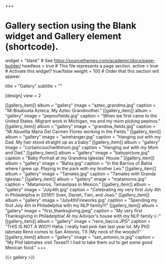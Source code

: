 +++
# Gallery section using the Blank widget and Gallery element (shortcode).
widget = "blank"  # See https://sourcethemes.com/academic/docs/page-builder/
headless = true  # This file represents a page section.
active = true  # Activate this widget? true/false
weight = 100  # Order that this section will appear.

title = "Gallery"
subtitle = ""

[design]
	view = 2

[[gallery_item]]
  album = "gallery"
  image = "aztec_grandma.jpg"
  caption = "Mi Bisabuela Azteca, My Aztec Grandmother."
[[gallery_item]]
  album = "gallery"
  image = "pepinofields.jpg"
  caption = "When we first came to the United States.  Migrant work in Michigan, me and my mom picking pepinos."
[[gallery_item]]
  album = "gallery"
  image = "grandma_fields.jpg"
  caption = "Mi Abuelita Maria Del Carmen Flores working in the Fields."
[[gallery_item]]
  album = "gallery"
  image = "wirehanger.jpg"
  caption = "Hanging out with my Dad.  My hair stood straight up as a baby."
[[gallery_item]]
  album = "gallery"
  image = "curtaincouchwithmom.jpg"
  caption = "Hanging out with my Mom and Dad."
[[gallery_item]]
  album = "gallery"
  image = "babypicture.jpg"
  caption = "Baby Portrait at my Grandma Iglesias' House."
[[gallery_item]]
  album = "gallery"
  image = "Bahia.jpg"
  caption = "In the Barrios of Bahia where I grew up.  Playing in the park with my brother Leo."
[[gallery_item]]
  album = "gallery"
  image = "Tamales.jpg"
  caption = "Tamales with Granda Iglesias."
[[gallery_item]]
  album = "gallery"
  image = "matamoros.jpg"
  caption = "Matamoros, Tamaulipas in Mexico."
[[gallery_item]]
  album = "gallery"
  image = "July4th.jpg"
  caption = "Celebrating my very first July 4th in Philadelphia in 2018!!! Sven, Daniel, Tien, and Joao."
[[gallery_item]]
  album = "gallery"
  image = "July4thFireworks.jpg"
  caption = "Spending my first July 4th in Philadelphia with my NLP family!!!"
[[gallery_item]]
  album = "gallery"
  image = "first_thanksgiving.jpeg"
  caption = "My very first Thanksgiving in Philadelphia!  At my Advisor's house with my NLP family (-:"
[[gallery_item]]
  album = "gallery"
  image = "reno_becca.JPG"
  caption = "THIS IS NOT A WIG!!! Haha.  I really had pink hair last year lol.  My PhD labmate Reno comes to San Antonio, TX (My neck of the woods!)"
  [[gallery_item]]
  album = "gallery"
  image = "san_antonio_tx.jpg"
  caption = "My Phd labmates visit Texas!!!  I had to take them out to get some good Mexican food."
+++

{{< gallery >}}